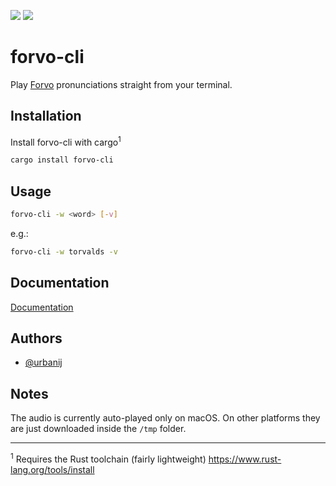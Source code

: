 <a href="https://github.com/urbanij/forvo-cli/actions"><img src="https://github.com/urbanij/forvo-cli/actions/workflows/rust.yml/badge.svg"></a>
<a href="https://crates.io/crates/forvo-cli"><img src="https://img.shields.io/crates/d/forvo-cli"></a>

# forvo-cli

Play [Forvo](https://forvo.com/) pronunciations straight from your terminal.

## Installation 

Install forvo-cli with cargo<sup>1</sup>

```bash 
cargo install forvo-cli
```
    
<!-- 
## Usage/Examples

Run basic demo example:

```bash
cargo run --example hello
``` 
-->

## Usage

```bash
forvo-cli -w <word> [-v]
```
e.g.:
```bash
forvo-cli -w torvalds -v
```



<!-- [![asciicast](https://asciinema.org/a/q48AMFx9rr00kzQDBHxnDQtel.svg)](https://asciinema.org/a/q48AMFx9rr00kzQDBHxnDQtel) -->

## Documentation

[Documentation](https://docs.rs/forvo-cli/0.1.2/forvolib/)

  

## Authors

- [@urbanij](https://www.github.com/urbanij)

## Notes

The audio is currently auto-played only on macOS. On other platforms they are just downloaded inside the `/tmp` folder.

---
<sup>1</sup> Requires the Rust toolchain (fairly lightweight) https://www.rust-lang.org/tools/install